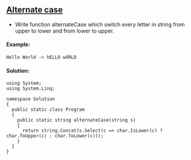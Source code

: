 ## [Alternate case](https://www.codewars.com/kata/57a62154cf1fa5b25200031e/train/csharp)

- Write function alternateCase which switch every letter in string from upper to lower and from lower to upper.

#### Example:

`Hello World -> hELLO wORLD`

#### Solution:

```CSharp
using System;
using System.Linq;

namespace Solution
{
  public static class Program
  {
    public static string alternateCase(string s)
    {
      return string.Concat(s.Select(c => char.IsLower(c) ? char.ToUpper(c) : char.ToLower(c)));
    }
  }
}
```
